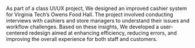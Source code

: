As part of a class UI/UX project, We designed an improved cashier system for Virginia Tech’s Owens Food Hall. 
The project involved conducting interviews with cashiers and store managers to understand their issues and workflow challenges. 
Based on these insights, We developed a user-centered redesign aimed at enhancing efficiency, reducing errors, and improving the overall experience for both staff and customers.
